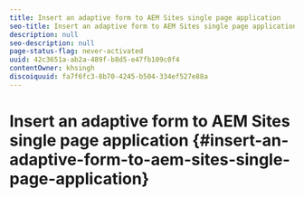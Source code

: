 ```yaml
---
title: Insert an adaptive form to AEM Sites single page application 
seo-title: Insert an adaptive form to AEM Sites single page application 
description: null
seo-description: null
page-status-flag: never-activated
uuid: 42c3651a-ab2a-489f-b8d5-e47fb109c0f4
contentOwner: khsingh
discoiquuid: fa7f6fc3-8b70-4245-b504-334ef527e88a
---
```


# Insert an adaptive form to AEM Sites single page application {#insert-an-adaptive-form-to-aem-sites-single-page-application}

